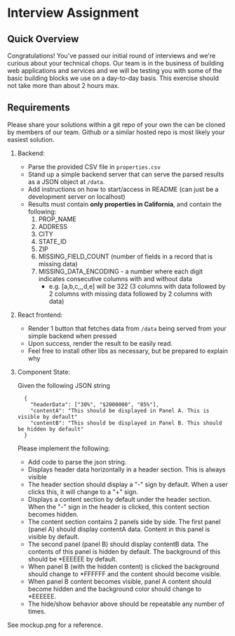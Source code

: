 # Interview Assignment

## Quick Overview
Congratulations! You've passed our initial round of interviews and we're
curious about your technical chops. Our team is in the business of building
web applications and services and we will be testing you with some of the
basic building blocks we use on a day-to-day basis. This exercise should not take more than about 2 hours max.


## Requirements

Please share your solutions within a git repo of your own the can be cloned by members of our team. Github or a similar hosted repo is most likely your easiest solution.

1. Backend:
    * Parse the provided CSV file in `properties.csv` 
    * Stand up a simple backend server that can serve the parsed results as a JSON object at `/data`.
    * Add instructions on how to start/access in README (can just be a development server on localhost)
    * Results must contain **only properties in California**, and contain the following:
        1. PROP_NAME
        2. ADDRESS
        3. CITY
        4. STATE_ID
        5. ZIP
        6. MISSING_FIELD_COUNT (number of fields in a record that is missing data)
        7. MISSING_DATA_ENCODING - a number where each digit indicates consecutive columns with and without data
            - e.g. [a,b,c,,,d,e] will be 322 (3 columns with data followed by 2 columns with missing data followed by 2 columns with data)

2. React frontend:
    * Render 1 button that fetches data from `/data` being served from your simple backend when pressed
    * Upon success, render the result to be easily read.
    * Feel free to install other libs as necessary, but be prepared to explain why

3. Component State:

   Given the following JSON string

         {
           "headerData": ["30%", "$2000000", "85%"],
           "contentA": "This should be displayed in Panel A. This is visible by default"
           "contentB": "This should be displayed in Panel B. This should be hidden by default"
         }

    Please implement the following:
      * Add code to parse the json string.
      * Displays header data horizontally in a header section. This is always visible
      * The header section should display a "-" sign by default. When a user clicks this, it will change to a "+" sign.
      * Displays a content section by default under the header section. When the "-" sign in the header is clicked, this content section becomes hidden.
      * The content section contains 2 panels side by side. The first panel (panel A) should display contentA data. Content in this panel is visible by default.
      * The second panel (panel B) should display contentB data. The contents of this panel is hidden by default. The background of this should be *EEEEEE by default.
      * When panel B (with the hidden content) is clicked the background should change to *FFFFFF and the content should become visible.
      * When panel B content becomes visible, panel A content should become hidden and the background color should change to *EEEEEE.
      * The hide/show behavior above should be repeatable any number of times.

See mockup.png for a reference.
